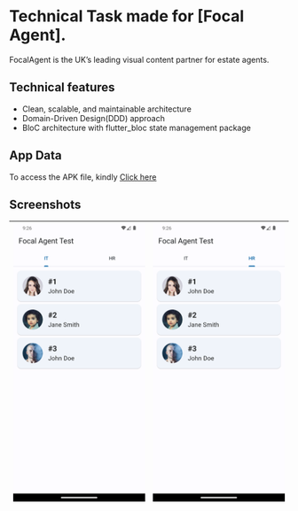 # Technical Task made for [Focal Agent].

<p>FocalAgent is the UK’s leading visual content partner for estate agents.</p>

## Technical features

 - Clean, scalable, and maintainable architecture
 - Domain-Driven Design(DDD) approach
 - BloC architecture with flutter_bloc state management package

## App Data
To access the APK file, kindly [Click here](https://drive.google.com/drive/folders/1uw62WTJNOGtMf9aY762jUvddCN4SPdva?usp=sharing)

## Screenshots
| ![Screenshot 1](https://github.com/ziyadmansy/focal-agent-technical-task/blob/main/it_employees.png?raw=true) | ![Screenshot 2](https://github.com/ziyadmansy/focal-agent-technical-task/blob/main/hr_employees.png?raw=true) |
|--|--|
